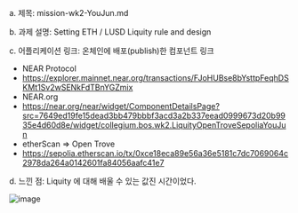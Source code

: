 
a. 제목: mission-wk2-YouJun.md

b. 과제 설명: Setting ETH / LUSD Liquity rule and design 

c. 어플리케이션 링크: 온체인에 배포(publish)한 컴포넌트 링크
- NEAR Protocol
- https://explorer.mainnet.near.org/transactions/FJoHUBse8bYsttpFeqhDSKMt1Sv2wSENkFdTBnYGZmix
- NEAR.org
- https://near.org/near/widget/ComponentDetailsPage?src=7649ed19fe15dead3bb479bbbf3acd3a2b337eead0999673d20b9935e4d60d8e/widget/collegium.bos.wk2.LiquityOpenTroveSepoliaYouJun
- etherScan => Open Trove 
- https://sepolia.etherscan.io/tx/0xce18eca89e56a36e5181c7dc7069064c2978da264a0142601fa84056aafc41e7


d. 느낀 점: Liquity 에 대해 배울 수 있는 값진 시간이었다. 

![image](https://github.com/YouJun-IWON/collegium_BOS/assets/117330708/17fd1c31-4daf-4c96-a13e-ad3c14983a8f)
